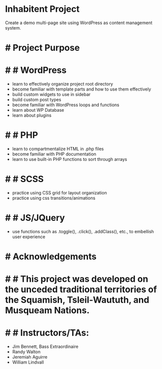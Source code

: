 # Inhabitent Project

Create a demo multi-page site using WordPress as content management system.

# # Project Purpose

# # # WordPress

- learn to effectively organize project root directory
- become familiar with template parts and how to use them effectively
- build custom widgets to use in sidebar
- build custom post types
- become familiar with WordPress loops and functions
- learn about WP Database
- learn about plugins

# # # PHP

- learn to compartmentalize HTML in .php files
- become familiar with PHP documentation
- learn to use built-in PHP functions to sort through arrays

# # # SCSS

- practice using CSS grid for layout organization
- practice using css transitions/animations

# # # JS/JQuery

- use functions such as .toggle(), .click(), .addClass(), etc., to embellish user experience

# # Acknowledgements

# # # This project was developed on the unceded traditional territories of the Squamish, Tsleil-Waututh, and Musqueam Nations.

# # # Instructors/TAs:

- Jim Bennett, Bass Extraordinaire
- Randy Walton
- Jeremiah Aguirre
- William Lindvall
